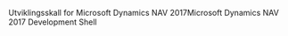 <span data-ttu-id="a850e-101">Utviklingsskall for Microsoft Dynamics NAV 2017</span><span class="sxs-lookup"><span data-stu-id="a850e-101">Microsoft Dynamics NAV 2017 Development Shell</span></span>
